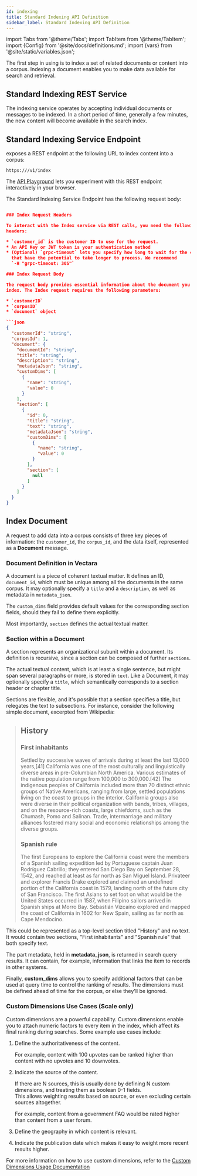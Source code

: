 ```yaml
---
id: indexing
title: Standard Indexing API Definition
sidebar_label: Standard Indexing API Definition
---
```


import Tabs from '@theme/Tabs';
import TabItem from '@theme/TabItem';
import {Config} from '@site/docs/definitions.md';
import {vars} from '@site/static/variables.json';

The first step in using <Config v="names.product"/> is to index a set of related documents
or content into a corpus. Indexing a document enables you to make data 
available for search and retrieval.


## Standard Indexing REST Service

The indexing service operates by accepting individual documents or messages to 
be indexed. In a short period of time, generally a few minutes, the new 
content will become available in the search index.

## Standard Indexing Service Endpoint

<Config v="names.product"/> exposes a REST endpoint at the following URL
to index content into a corpus:

<code>https://<Config v="domains.rest.indexing"/>/v1/index</code>


The [API Playground](/docs/rest-api/index) lets you experiment with this REST 
endpoint interactively in your browser.

The Standard Indexing Service Endpoint has the following request body:

```json

### Index Request Headers

To interact with the Index service via REST calls, you need the following 
headers:

* `customer_id` is the customer ID to use for the request.
* An API Key or JWT token is your authentication method
* (Optional) `grpc-timeout` lets you specify how long to wait for the calls 
  that have the potential to take longer to process. We recommend 
  `-H "grpc-timeout: 30S"`

### Index Request Body

The request body provides essential information about the document you want to 
index. The Index request requires the following parameters:

* `customerID`
* `corpusID`
* `document` object

```json
{
  "customerId": "string",
  "corpusId": 1,
  "document": {
    "documentId": "string",
    "title": "string",
    "description": "string",
    "metadataJson": "string",
    "customDims": [
      {
        "name": "string",
        "value": 0
      }
    ],
    "section": [
      {
        "id": 0,
        "title": "string",
        "text": "string",
        "metadataJson": "string",
        "customDims": [
          {
            "name": "string",
            "value": 0
          }
        ],
        "section": [
          null
        ]
      }
    ]
  }
}
```

## Index Document

A request to add data into a corpus consists of three key pieces of information:
the `customer_id`, the `corpus_id`, and the data itself, represented as a
**Document** message.

### Document Definition in Vectara

A document is a piece of coherent textual matter. It defines an ID,
`document_id`, which must be unique among all the documents in
the same corpus. It may optionally specify a `title` and a `description`,
as well as metadata in `metadata_json`.

The `custom_dims` field provides default values for the corresponding
section fields, should they fail to define them explicitly.

Most importantly, `section` defines the actual textual matter.

### Section within a Document

A section represents an organizational subunit within a document. Its definition
is recursive, since a section can be composed of further `sections`.

The actual textual content, which is at least a single sentence, but might span
several paragraphs or more, is stored in `text`. Like a Document, it may
optionally specify a `title`, which semantically corresponds to a section
header or chapter title.

Sections are flexible, and it's possible that a section specifies a title, but
relegates the text to subsections. For instance, consider the following simple
document, excerpted from Wikipedia:

> ## History
>
> ### First inhabitants
>
> Settled by successive waves of arrivals during at least the last 13,000
> years,[41] California was one of the most culturally and linguistically diverse
> areas in pre-Columbian North America. Various estimates of the native population
> range from 100,000 to 300,000.[42] The indigenous peoples of California included
> more than 70 distinct ethnic groups of Native Americans, ranging from large,
> settled populations living on the coast to groups in the interior. California
> groups also were diverse in their political organization with bands, tribes,
> villages, and on the resource-rich coasts, large chiefdoms, such as the Chumash,
> Pomo and Salinan. Trade, intermarriage and military alliances fostered many
> social and economic relationships among the diverse groups.
>
> ### Spanish rule
>
> The first Europeans to explore the California coast were the members of a
> Spanish sailing expedition led by Portuguese captain Juan Rodríguez Cabrillo;
> they entered San Diego Bay on September 28, 1542, and reached at least as far
> north as San Miguel Island. Privateer and explorer Francis Drake explored
> and claimed an undefined portion of the California coast in 1579, landing north
> of the future city of San Francisco. The first Asians to set foot on what
> would be the United States occurred in 1587, when Filipino sailors arrived in
> Spanish ships at Morro Bay. Sebastián Vizcaíno explored and
> mapped the coast of California in 1602 for New Spain, sailing as far north as
> Cape Mendocino.

This could be represented as a top-level section titled "History" and no text.
It would contain two sections, "First inhabitants" and "Spanish rule" that both
specify text.

The part metadata, held in **metadata_json**, is returned in search query
results. It can contain, for example, information that links the item to records
in other systems.

Finally, **custom_dims** allows you to specify additional factors that can be
used at query time to control the ranking of results. The dimensions must be
defined ahead of time for the corpus, or else they'll be ignored.

### Custom Dimensions Use Cases (Scale only)

Custom dimensions are a powerful <Config v="names.product"/> capability. Custom 
dimensions enable you to attach numeric factors to every item in the index, 
which affect its final ranking during searches. Some example use cases include:

1. Define the authoritativeness of the content. 
   
   For example, content with 100
   upvotes can be ranked higher than content with no upvotes and 10 downvotes.
2. Indicate the source of the content. 
   
   If there are N sources, this is usually done by defining N custom 
   dimensions, and treating them as boolean 0-1 fields.    
   This allows weighting results based on source, or even excluding certain
   sources altogether. 
   
   For example, content from a government FAQ would be rated
   higher than content from a user forum.
3. Define the geography in which content is relevant.
4. Indicate the publication date which makes it easy to weight more recent
   results higher.

For more information on how to use custom dimensions, refer to the
[Custom Dimensions Usage Documentation](/docs/learn/semantic-search/add-custom-dimensions)